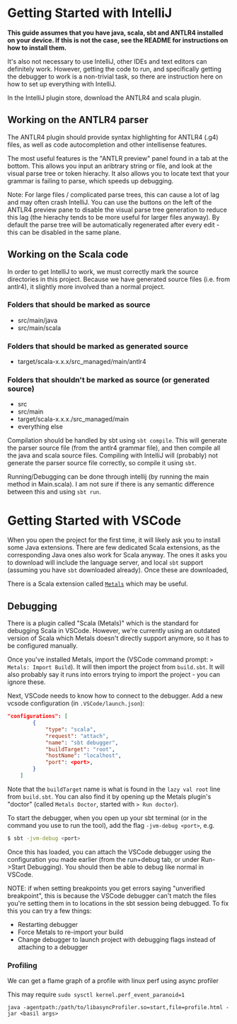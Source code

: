 # Getting Started with IntelliJ

**This guide assumes that you have java, scala, sbt and ANTLR4 installed on your device. If this is not the case, see the README for instructions on how to install them.**

It's also not necessary to use IntelliJ, other IDEs and text editors can definitely work. However, getting the code to run, and specifically getting the debugger to work is a non-trivial task, so there are instruction here on how to set up everything with IntelliJ.

In the IntelliJ plugin store, download the ANTLR4 and scala plugin.

## Working on the ANTLR4 parser
The ANTLR4 plugin should provide syntax highlighting
for ANTLR4 (.g4) files, as well as code autocompletion and other intellisense features.

The most useful features is the "ANTLR preview" panel found in a tab at the bottom. This allows you input an aribtrary string or file, and look at the visual parse tree or token hierachy. It also allows you to locate text that your grammar is failing to parse, which speeds up debugging.

Note: For large files / complicated parse trees, this can cause a lot of lag and may often crash IntelliJ. You can use the buttons on the left of the ANTLR4 preview pane to disable the visual parse tree generation to reduce this lag (the hierachy tends to be more useful for larger files anyway). By default the parse tree will be automatically regenerated after every edit - this can be disabled in the same plane.
## Working on the Scala code

In order to get IntelliJ to work, we must correctly mark the source directories in this project. Because we have generated source files (i.e. from antlr4), it slightly more involved than a normal project.

### Folders that should be marked as source
- src/main/java
- src/main/scala
### Folders that should be marked as generated source
- target/scala-x.x.x/src_managed/main/antlr4

### Folders that shouldn't be marked as source (or generated source)
- src
- src/main
- target/scala-x.x.x./src_managed/main
- everything else

Compilation should be handled by sbt using `sbt compile`. This will generate the parser source file (from the antlr4 grammar file), and then compile all the java and scala source files. Compiling with IntelliJ will (probably) not generate the parser source file correctly, so compile it using `sbt`.

Running/Debugging can be done through intellij (by running the main method in Main.scala). I am not sure if there is any semantic difference between this and using `sbt run`.

# Getting Started with VSCode

When you open the project for the first time, it will likely ask you to install some Java extensions. There are few dedicated Scala extensions, as the corresponding Java ones also work for Scala anyway. The ones it asks you to download will include the language server, and local `sbt` support (assuming you have `sbt` downloaded already). Once these are downloaded, 

There is a Scala extension called [`Metals`](https://scalameta.org/metals/docs/editors/vscode/) which may be useful.

## Debugging

There is a plugin called "Scala (Metals)" which is the standard for debugging Scala in VSCode. However, we're currently using an outdated version 
of Scala which Metals doesn't directly support anymore, so it has to be configured manually.

Once you've installed Metals, import the (VSCode command prompt: `> Metals: Import Build`). It will then import the project from `build.sbt`. It will also probably say it 
runs into errors trying to import the project - you can ignore these.

Next, VSCode needs to know how to connect to the debugger. Add a new vcsode configuration (in `.VSCode/launch.json`): 

```json
"configurations": [
        {
            "type": "scala",
            "request": "attach",
            "name": "sbt debugger",
            "buildTarget": "root",
            "hostName": "localhost",
            "port": <port>,
        }
    ]
```

Note that the `buildTarget` name is what is found in the `lazy val root` line from `build.sbt`. You can also find it by opening up the Metals plugin's "doctor" (called `Metals Doctor`, started with `> Run doctor`).

To start the debugger, when you open up your sbt terminal (or in the command you use to run the tool), add the flag `-jvm-debug <port>`, e.g.

```bash
$ sbt -jvm-debug <port>
```

Once this has loaded, you can attach the VSCode debugger using the configuration you made earlier (from the run+debug tab, or under Run->Start Debugging). You should then be able to debug like normal in VSCode.

NOTE: if when setting breakpoints you get errors saying "unverified breakpoint", this is because the VSCode debugger can't match the files you're setting them in to locations in the sbt session being debugged. To 
fix this you can try a few things:

- Restarting debugger
- Force Metals to re-import your build
- Change debugger to launch project with debugging flags instead of attaching to a debugger

### Profiling

We can get a flame graph of a profile with linux perf using async profiler

This may require `sudo sysctl kernel.perf_event_paranoid=1`

```
java -agentpath:/path/to/libasyncProfiler.so=start,file=profile.html -jar <basil args>
```
